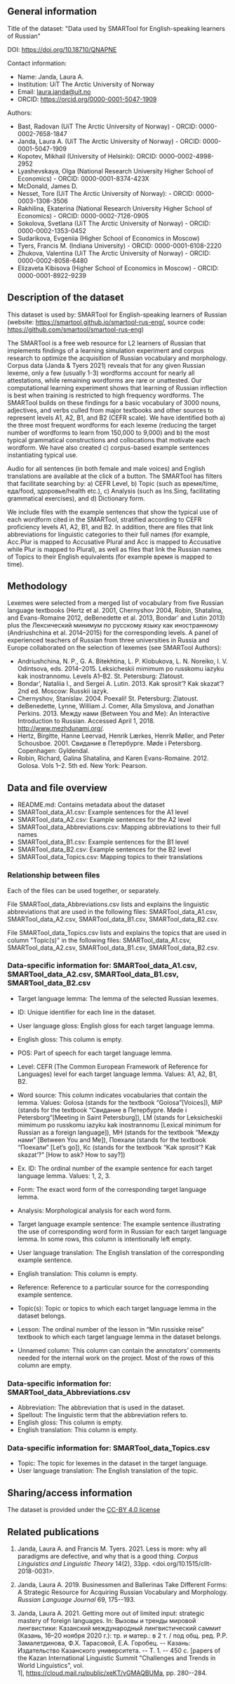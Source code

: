 ## General information

Title of the dataset: "Data used by SMARTool for English-speaking learners of Russian"

DOI: https://doi.org/10.18710/QNAPNE

Contact information:
- Name: Janda, Laura A.
- Institution: UiT The Arctic University of Norway
- Email: laura.janda@uit.no
- ORCID: https://orcid.org/0000-0001-5047-1909

Authors:
- Bast, Radovan (UiT The Arctic University of Norway) - ORCID: 0000-0002-7658-1847
- Janda, Laura A. (UiT The Arctic University of Norway) - ORCID: 0000-0001-5047-1909
- Kopotev, Mikhail (University of Helsinki): ORCID: 0000-0002-4998-2952
- Lyashevskaya, Olga (National Research University Higher School of Economics) - ORCID: 0000-0001-8374-423X
- McDonald, James D.
- Nesset, Tore (UiT The Arctic University of Norway): - ORCID: 0000-0003-1308-3506
- Rakhilina, Ekaterina (National Research University Higher School of Economics) - ORCID: 0000-0002-7126-0905
- Sokolova, Svetlana (UiT The Arctic University of Norway) - ORCID: 0000-0002-1353-0452
- Sudarikova, Evgeniia (Higher School of Economics in Moscow)
- Tyers, Francis M. (Indiana University) - ORCID: 0000-0001-6108-2220
- Zhukova, Valentina (UiT The Arctic University of Norway) - ORCID: 0000-0002-8058-6480
- Elizaveta Kibisova (Higher School of Economics in Moscow) - ORCID: 0000-0001-8922-9239


## Description of the dataset

This dataset is used by: SMARTool for English-speaking learners of Russian (website:
https://smartool.github.io/smartool-rus-eng/, source code:
https://github.com/smartool/smartool-rus-eng)

The SMARTool is a free web resource for L2 learners of Russian that
implements findings of a learning simulation experiment and corpus
research to optimize the acquisition of Russian vocabulary and
morphology. Corpus data (Janda & Tyers 2021) reveals that for any given
Russian lexeme, only a few (usually 1-3) wordforms account for nearly
all attestations, while remaining wordforms are rare or unattested. Our
computational learning experiment shows that learning of Russian
inflection is best when training is restricted to high frequency
wordforms. The SMARTool builds on these findings for a basic vocabulary
of 3000 nouns, adjectives, and verbs culled from major textbooks and
other sources to represent levels A1, A2, B1, and B2 (CEFR scale). We
have identified both a) the three most frequent wordforms for each
lexeme (reducing the target number of wordforms to learn from 150,000 to
9,000) and b) the most typical grammatical constructions and
collocations that motivate each wordform. We have also created c)
corpus-based example sentences instantiating typical use.

Audio for all sentences (in both female and male voices) and English
translations are available at the click of a button. The SMARTool has
filters that facilitate searching by: a) CEFR Level, b) Topic (such as
время/time, еда/food, здоровье/health etc.), c) Analysis (such as
Ins.Sing, facilitating grammatical exercises), and d) Dictionary form.

We include files with the example sentences that show the typical use of each
wordform cited in the SMARTool, stratified according to CEFR proficiency levels
A1, A2, B1, and B2. In addition, there are files that link abbreviations for
linguistic categories to their full names (for example, Acc.Plur is mapped to
Accusative Plural and Acc is mapped to Accusative while Plur is mapped to
Plural), as well as files that link the Russian names of Topics to their
English equivalents (for example время is mapped to time).


## Methodology

Lexemes were selected from a merged list of vocabulary from five Russian
language textbooks (Hertz et al. 2001, Chernyshov 2004, Robin, Shatalina, and
Evans-Romaine 2012, deBenedette et al. 2013, Bondar’ and Lutin 2013) plus the
Лексический минимум по русскому языку как иностранному (Andriushchina et al.
2014–2015) for the corresponding levels. A panel of experienced teachers of
Russian from three universities in Russia and Europe collaborated on the
selection of lexemes (see SMARTool Authors):
- Andriushchina, N. P., G. A. Bitekhtina, L. P. Klobukova, L. N. Noreiko, I. V.
  Odintsova, eds. 2014–2015. Leksicheskii mimimum po russkomu iazyku kak
  inostrannomu. Levels A1–B2. St. Petersburg: Zlatoust.
- Bondar’, Nataliia I., and Sergei A. Lutin. 2013. Kak sprosit’? Kak skazat’?
  2nd ed. Moscow: Russkii iazyk.
- Chernyshov, Stanislav. 2004. Poexali! St. Petersburg: Zlatoust.
- deBenedette, Lynne, William J. Comer, Alla Smyslova, and Jonathan Perkins.
  2013. Между нами (Between You and Me): An Interactive Introduction to
  Russian. Accessed April 1, 2018. http://www.mezhdunami.org/.
- Hertz, Birgitte, Hanne Leervad, Henrik Lærkes, Henrik Møller, and Peter
  Schousboe. 2001. Свидание в Петербурге. Møde i Petersborg. Copenhagen:
  Gyldendal.
- Robin, Richard, Galina Shatalina, and Karen Evans-Romaine. 2012. Golosa. Vols
  1–2. 5th ed. New York: Pearson.


## Data and file overview

- README.md: Contains metadata about the dataset
- SMARTool_data_A1.csv: Example sentences for the A1 level
- SMARTool_data_A2.csv: Example sentences for the A2 level
- SMARTool_data_Abbreviations.csv: Mapping abbreviations to their full names
- SMARTool_data_B1.csv: Example sentences for the B1 level
- SMARTool_data_B2.csv: Example sentences for the B2 level
- SMARTool_data_Topics.csv: Mapping topics to their translations


### Relationship between files

Each of the files can be used together, or separately.

File SMARTool_data_Abbreviations.csv lists and explains the linguistic
abbreviations that are used in the following files: SMARTool_data_A1.csv,
SMARTool_data_A2.csv, SMARTool_data_B1.csv, SMARTool_data_B2.csv.

File SMARTool_data_Topics.csv lists and explains the topics that are used in
column "Topic(s)" in the following files: SMARTool_data_A1.csv,
SMARTool_data_A2.csv, SMARTool_data_B1.csv, SMARTool_data_B2.csv.


### Data-specific information for: SMARTool_data_A1.csv, SMARTool_data_A2.csv, SMARTool_data_B1.csv, SMARTool_data_B2.csv

- Target language lemma:            The lemma of the selected Russian lexemes. 
- ID:                               Unique identifier for each line in the dataset. 
- User language gloss:              English gloss for each target language lemma. 
- English gloss:                    This column is empty. 
- POS:                              Part of speech for each target language lemma. 
- Level:                            CEFR (The Common European Framework of
                                    Reference for Languages) level for each
                                    target language lemma. Values: A1,
                                    A2, B1, B2.
- Word source:                      This column indicates vocabularies that contain the lemma. Values: Golosa (stands for the textbook “Golosa”[Voices]), MiP (stands for the textbook “Свидание в Петербурге. Møde i Petersborg”[Meeting in Saint Petersburg]), LM (stands for Leksicheskii mimimum po russkomu iazyku kak inostrannomu [Lexical minimum for Russian as a foreign language]), МН (stands for the textbook “Между нами” [Between You and Me]), Поехали (stands for the textbook “Поехали” [Let’s go]), Кс (stands for the textbook “Kak sprosit’? Kak skazat’?” [How to ask? How to say?])

- Ex. ID:                           The ordinal number of the example sentence for each target language lemma. Values: 1, 2, 3.
- Form:                             The exact word form of the corresponding target language lemma.
- Analysis:                         Morphological analysis for each word form. 
- Target language example sentence: The example sentence illustrating the use of corresponding word form in Russian for each target language lemma. In some rows, this column is intentionally left empty. 
- User language translation:        The English translation of the corresponding example sentence. 
- English translation:              This column is empty.
- Reference:                        Reference to a particular source for the corresponding example sentence. 
- Topic(s):                         Topic or topics to which each target language lemma in the dataset belongs.
- Lesson:                           The ordinal number of the lesson in “Min
                                    russiske reise” textbook to which each
                                    target language lemma in the dataset
                                    belongs. 
- Unnamed column:                   This column can contain the annotators’
                                    comments needed for the internal work on
                                    the project. Most of the rows of
                                    this column are empty. 


### Data-specific information for: SMARTool_data_Abbreviations.csv

- Abbreviation:        The abbreviation that is used in the dataset. 
- Spellout:            The linguistic term that the abbreviation refers to. 
- English gloss:       This column is empty.
- English translation: This column is empty.


### Data-specific information for: SMARTool_data_Topics.csv

- Topic:                     The topic for lexemes in the dataset in the target language. 
- User language translation: The English translation of the topic. 


## Sharing/access information

The dataset is provided under the [CC-BY 4.0 license](https://creativecommons.org/licenses/by/4.0/)


## Related publications

1.  Janda, Laura A. and Francis M. Tyers. 2021. Less is more: why all paradigms
    are defective, and why that is a good thing.  *Corpus Linguistics and
    Linguistic Theory* 14(2), 33pp.  <doi.org/10.1515/cllt-2018-0031>.

2.  Janda, Laura A. 2019. Businessmen and Ballerinas Take Different
    Forms: A Strategic Resource for Acquiring Russian Vocabulary and
    Morphology. *Russian Language Journal* 69, 175--193.

3.  Janda, Laura A. 2021. Getting more out of limited input: strategic mastery
    of foreign languages. In: Вызовы и тренды мировой лингвистики: Казанский
    международный лингвистический саммит (Казань, 16–20 ноября 2020 г.): тр. и
    матер.: в 2 т. / под общ. ред. Р.Р. Замалетдинова, Ф.Х. Тарасовой, Е.А.
    Горобец. -- Казань: Издательство Казанского университета. -- Т. 1. -- 450
    с. [papers of the Kazan International Linguistic Summit "Challenges and
    Trends in World Linguistics", vol.
    1], https://cloud.mail.ru/public/xeKT/vGMAQBUMa, pp. 280--284.
